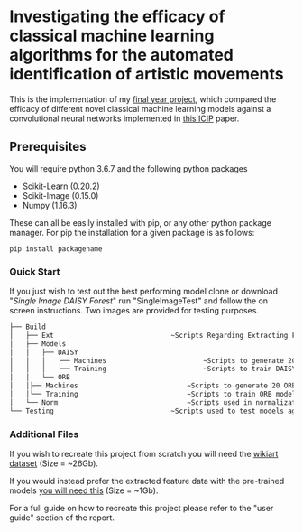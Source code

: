 # Investigating the efficacy of classical machine learning algorithms for the automated identification of artistic movements

This is the implementation of my [final year project](https://drive.google.com/file/d/1AKLcAOen1EjgpSDOYlnB4z1WNUfpUbS8/view?usp=sharing), which compared the efficacy of different novel classical machine learning models against a convolutional neural networks implemented in [this ICIP](http://web.fsktm.um.edu.my/~cschan/doc/ICIP2016.pdf) paper.

## Prerequisites
You will require python 3.6.7 and the following python packages
* Scikit-Learn (0.20.2)
* Scikit-Image (0.15.0)
* Numpy (1.16.3)

These can all be easily installed with pip, or any other python package manager. For pip the installation for a given package is as follows:
```
pip install packagename
```

### Quick Start
If you just wish to test out the best performing model clone or download "*Single Image DAISY Forest*" run "SingleImageTest" and follow the on screen instructions.
Two images are provided for testing purposes. 
```bash
├── Build
│   ├── Ext								~Scripts Regarding Extracting Feature Data
│   ├── Models
│   │   ├── DAISY
│   │   │   ├── Machines						~Scripts to generate 20 DAISY classifiers for each model
│   │   │   └── Training						~Scripts to train DAISY models
│   │   └── ORB
│   │├── Machines							~Scripts to generate 20 ORB classifiers for each model
│   │└── Training							~Scripts to train ORB models
│   └── Norm								~Scripts used in normalization
└── Testing								~Scripts used to test models against all data
```
### Additional Files
If you wish to recreate this project from scratch you will need the [wikiart dataset](https://github.com/cs-chan/ArtGAN/tree/master/WikiArt%20Dataset) (Size = ~26Gb).

If you would instead prefer the extracted feature data with the pre-trained models [you will need this](https://drive.google.com/open?id=1OC_psStovltRR9P-Td2NvY8AUwm0FBcV) (Size = ~1Gb).

For a full guide on how to recreate this project please refer to the "user guide" section of the report.




